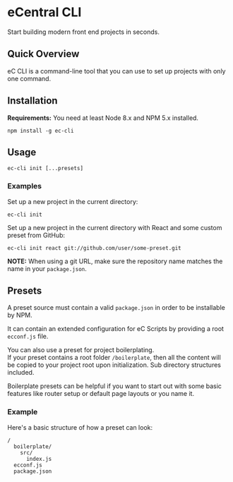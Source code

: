 # eCentral CLI

Start building modern front end projects in seconds.

## Quick Overview

eC CLI is a command-line tool that you can use to set up projects with only one command.

## Installation

**Requirements:** You need at least Node 8.x and NPM 5.x installed.  

```
npm install -g ec-cli
```

## Usage

```
ec-cli init [...presets]
```

### Examples

Set up a new project in the current directory:

```
ec-cli init
```

Set up a new project in the current directory with React and some custom preset from GitHub:

```
ec-cli init react git://github.com/user/some-preset.git
```

**NOTE:** When using a git URL, make sure the repository name matches the name in your `package.json`.

## Presets

A preset source must contain a valid `package.json` in order to be installable by NPM.

It can contain an extended configuration for eC Scripts by providing a root
`ecconf.js` file.

You can also use a preset for project boilerplating.  
If your preset contains a root folder `/boilerplate`, then all the content will be copied
to your project root upon initialization. Sub directory structures included.

Boilerplate presets can be helpful if you want to start out with some basic features like
router setup or default page layouts or you name it.

### Example

Here's a basic structure of how a preset can look:

```
/
  boilerplate/
    src/
      index.js
  ecconf.js
  package.json
```
